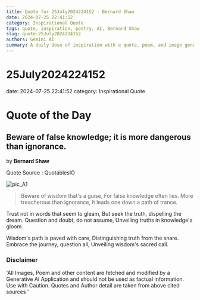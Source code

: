 ```yaml
---
title: Quote for 25July2024224152 - Bernard Shaw
date: 2024-07-25 22:41:52
category: Inspirational Quote
tags: quote, inspiration, poetry, AI, Bernard Shaw
slug: quote-25July2024224152
authors: Gemini AI
summary: A daily dose of inspiration with a quote, poem, and image generated by AI.
---
```


# 25July2024224152
date: 2024-07-25 22:41:52
category: Inspirational Quote

# Quote of the Day
## Beware of false knowledge; it is more dangerous than ignorance.
by **Bernard Shaw**

Quote Source : QuotablesIO

![pic_A1](media/20240725224152.png)


> Beware of wisdom that's a guise,
For false knowledge often lies.
More treacherous than ignorance,
It leads one down a path of trance.

Trust not in words that seem to gleam,
But seek the truth, dispelling the dream.
Question and doubt, do not assume,
Unveiling truths in knowledge's gloom.

Wisdom's path is paved with care,
Distinguishing truth from the snare.
Embrace the journey, question all,
Unveiling wisdom's sacred call.


### Disclaimer
'All Images, Poem and other content are fetched and modified by a Generative AI Application and should not be used as factual information. Use with Caution. Quotes and Author detail are taken from above cited sources '
    